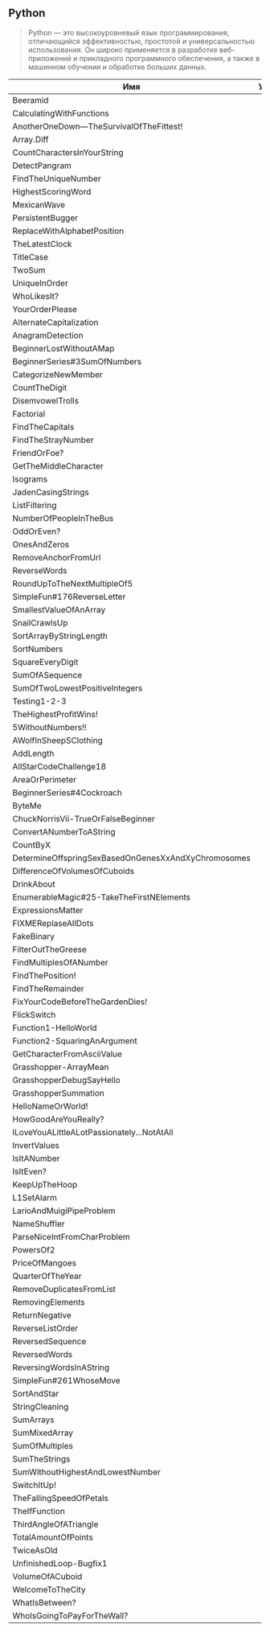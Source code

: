 ## Python

> Python — это высокоуровневый язык программирования, отличающийся
> эффективностью, простотой и универсальностью использования.
> Он широко применяется в разработке веб-приложений и прикладного
> программного обеспечения, а также в машинном обучении и обработке
> больших данных.

| Имя                                                 | Уровень |                                                                                                            Ссылка |
| --------------------------------------------------- | :-----: | ----------------------------------------------------------------------------------------------------------------: |
| Beeramid                                            |  5kyu   |                                                                                       [Beeramid](./5kyu/Beeramid) |
| CalculatingWithFunctions                            |  5kyu   |                                                       [CalculatingWithFunctions](./5kyu/CalculatingWithFunctions) |
| AnotherOneDown—TheSurvivalOfTheFittest!             |  6kyu   |                 [AnotherOneDown—TheSurvivalOfTheFittest!](./6kyu/AnotherOneDown%E2%80%94TheSurvivalOfTheFittest!) |
| Array.Diff                                          |  6kyu   |                                                                                   [Array.Diff](./6kyu/Array.Diff) |
| CountCharactersInYourString                         |  6kyu   |                                                 [CountCharactersInYourString](./6kyu/CountCharactersInYourString) |
| DetectPangram                                       |  6kyu   |                                                                             [DetectPangram](./6kyu/DetectPangram) |
| FindTheUniqueNumber                                 |  6kyu   |                                                                 [FindTheUniqueNumber](./6kyu/FindTheUniqueNumber) |
| HighestScoringWord                                  |  6kyu   |                                                                   [HighestScoringWord](./6kyu/HighestScoringWord) |
| MexicanWave                                         |  6kyu   |                                                                                 [MexicanWave](./6kyu/MexicanWave) |
| PersistentBugger                                    |  6kyu   |                                                                       [PersistentBugger](./6kyu/PersistentBugger) |
| ReplaceWithAlphabetPosition                         |  6kyu   |                                                 [ReplaceWithAlphabetPosition](./6kyu/ReplaceWithAlphabetPosition) |
| TheLatestClock                                      |  6kyu   |                                                                           [TheLatestClock](./6kyu/TheLatestClock) |
| TitleCase                                           |  6kyu   |                                                                                     [TitleCase](./6kyu/TitleCase) |
| TwoSum                                              |  6kyu   |                                                                                           [TwoSum](./6kyu/TwoSum) |
| UniqueInOrder                                       |  6kyu   |                                                                             [UniqueInOrder](./6kyu/UniqueInOrder) |
| WhoLikesIt?                                         |  6kyu   |                                                                                 [WhoLikesIt?](./6kyu/WhoLikesIt?) |
| YourOrderPlease                                     |  6kyu   |                                                                         [YourOrderPlease](./6kyu/YourOrderPlease) |
| AlternateCapitalization                             |  7kyu   |                                                         [AlternateCapitalization](./7kyu/AlternateCapitalization) |
| AnagramDetection                                    |  7kyu   |                                                                       [AnagramDetection](./7kyu/AnagramDetection) |
| BeginnerLostWithoutAMap                             |  7kyu   |                                                         [BeginnerLostWithoutAMap](./7kyu/BeginnerLostWithoutAMap) |
| BeginnerSeries#3SumOfNumbers                        |  7kyu   |                                               [BeginnerSeries#3SumOfNumbers](./7kyu/BeginnerSeries#3SumOfNumbers) |
| CategorizeNewMember                                 |  7kyu   |                                                                 [CategorizeNewMember](./7kyu/CategorizeNewMember) |
| CountTheDigit                                       |  7kyu   |                                                                             [CountTheDigit](./7kyu/CountTheDigit) |
| DisemvowelTrolls                                    |  7kyu   |                                                                       [DisemvowelTrolls](./7kyu/DisemvowelTrolls) |
| Factorial                                           |  7kyu   |                                                                                     [Factorial](./7kyu/Factorial) |
| FindTheCapitals                                     |  7kyu   |                                                                         [FindTheCapitals](./7kyu/FindTheCapitals) |
| FindTheStrayNumber                                  |  7kyu   |                                                                   [FindTheStrayNumber](./7kyu/FindTheStrayNumber) |
| FriendOrFoe?                                        |  7kyu   |                                                                               [FriendOrFoe?](./7kyu/FriendOrFoe?) |
| GetTheMiddleCharacter                               |  7kyu   |                                                             [GetTheMiddleCharacter](./7kyu/GetTheMiddleCharacter) |
| Isograms                                            |  7kyu   |                                                                                       [Isograms](./7kyu/Isograms) |
| JadenCasingStrings                                  |  7kyu   |                                                                   [JadenCasingStrings](./7kyu/JadenCasingStrings) |
| ListFiltering                                       |  7kyu   |                                                                             [ListFiltering](./7kyu/ListFiltering) |
| NumberOfPeopleInTheBus                              |  7kyu   |                                                           [NumberOfPeopleInTheBus](./7kyu/NumberOfPeopleInTheBus) |
| OddOrEven?                                          |  7kyu   |                                                                                   [OddOrEven?](./7kyu/OddOrEven?) |
| OnesAndZeros                                        |  7kyu   |                                                                               [OnesAndZeros](./7kyu/OnesAndZeros) |
| RemoveAnchorFromUrl                                 |  7kyu   |                                                                 [RemoveAnchorFromUrl](./7kyu/RemoveAnchorFromUrl) |
| ReverseWords                                        |  7kyu   |                                                                               [ReverseWords](./7kyu/ReverseWords) |
| RoundUpToTheNextMultipleOf5                         |  7kyu   |                                                 [RoundUpToTheNextMultipleOf5](./7kyu/RoundUpToTheNextMultipleOf5) |
| SimpleFun#176ReverseLetter                          |  7kyu   |                                                   [SimpleFun#176ReverseLetter](./7kyu/SimpleFun#176ReverseLetter) |
| SmallestValueOfAnArray                              |  7kyu   |                                                           [SmallestValueOfAnArray](./7kyu/SmallestValueOfAnArray) |
| SnailCrawlsUp                                       |  7kyu   |                                                                             [SnailCrawlsUp](./7kyu/SnailCrawlsUp) |
| SortArrayByStringLength                             |  7kyu   |                                                         [SortArrayByStringLength](./7kyu/SortArrayByStringLength) |
| SortNumbers                                         |  7kyu   |                                                                                 [SortNumbers](./7kyu/SortNumbers) |
| SquareEveryDigit                                    |  7kyu   |                                                                       [SquareEveryDigit](./7kyu/SquareEveryDigit) |
| SumOfASequence                                      |  7kyu   |                                                                           [SumOfASequence](./7kyu/SumOfASequence) |
| SumOfTwoLowestPositiveIntegers                      |  7kyu   |                                           [SumOfTwoLowestPositiveIntegers](./7kyu/SumOfTwoLowestPositiveIntegers) |
| Testing1-2-3                                        |  7kyu   |                                                                               [Testing1-2-3](./7kyu/Testing1-2-3) |
| TheHighestProfitWins!                               |  7kyu   |                                                             [TheHighestProfitWins!](./7kyu/TheHighestProfitWins!) |
| 5WithoutNumbers!!                                   |  8kyu   |                                                                     [5WithoutNumbers!!](./8kyu/5WithoutNumbers!!) |
| AWolfInSheepSClothing                               |  8kyu   |                                                             [AWolfInSheepSClothing](./8kyu/AWolfInSheepSClothing) |
| AddLength                                           |  8kyu   |                                                                                     [AddLength](./8kyu/AddLength) |
| AllStarCodeChallenge18                              |  8kyu   |                                                           [AllStarCodeChallenge18](./8kyu/AllStarCodeChallenge18) |
| AreaOrPerimeter                                     |  8kyu   |                                                                         [AreaOrPerimeter](./8kyu/AreaOrPerimeter) |
| BeginnerSeries#4Cockroach                           |  8kyu   |                                                     [BeginnerSeries#4Cockroach](./8kyu/BeginnerSeries#4Cockroach) |
| ByteMe                                              |  8kyu   |                                                                                           [ByteMe](./8kyu/ByteMe) |
| ChuckNorrisVii-TrueOrFalseBeginner                  |  8kyu   |                                   [ChuckNorrisVii-TrueOrFalseBeginner](./8kyu/ChuckNorrisVii-TrueOrFalseBeginner) |
| ConvertANumberToAString                             |  8kyu   |                                                         [ConvertANumberToAString](./8kyu/ConvertANumberToAString) |
| CountByX                                            |  8kyu   |                                                                                       [CountByX](./8kyu/CountByX) |
| DetermineOffspringSexBasedOnGenesXxAndXyChromosomes |  8kyu   | [DetermineOffspringSexBasedOnGenesXxAndXyChromosomes](./8kyu/DetermineOffspringSexBasedOnGenesXxAndXyChromosomes) |
| DifferenceOfVolumesOfCuboids                        |  8kyu   |                                               [DifferenceOfVolumesOfCuboids](./8kyu/DifferenceOfVolumesOfCuboids) |
| DrinkAbout                                          |  8kyu   |                                                                                   [DrinkAbout](./8kyu/DrinkAbout) |
| EnumerableMagic#25-TakeTheFirstNElements            |  8kyu   |                       [EnumerableMagic#25-TakeTheFirstNElements](./8kyu/EnumerableMagic#25-TakeTheFirstNElements) |
| ExpressionsMatter                                   |  8kyu   |                                                                     [ExpressionsMatter](./8kyu/ExpressionsMatter) |
| FIXMEReplaseAllDots                                 |  8kyu   |                                                                 [FIXMEReplaseAllDots](./8kyu/FIXMEReplaseAllDots) |
| FakeBinary                                          |  8kyu   |                                                                                   [FakeBinary](./8kyu/FakeBinary) |
| FilterOutTheGreese                                  |  8kyu   |                                                                   [FilterOutTheGreese](./8kyu/FilterOutTheGreese) |
| FindMultiplesOfANumber                              |  8kyu   |                                                           [FindMultiplesOfANumber](./8kyu/FindMultiplesOfANumber) |
| FindThePosition!                                    |  8kyu   |                                                                       [FindThePosition!](./8kyu/FindThePosition!) |
| FindTheRemainder                                    |  8kyu   |                                                                       [FindTheRemainder](./8kyu/FindTheRemainder) |
| FixYourCodeBeforeTheGardenDies!                     |  8kyu   |                                         [FixYourCodeBeforeTheGardenDies!](./8kyu/FixYourCodeBeforeTheGardenDies!) |
| FlickSwitch                                         |  8kyu   |                                                                                 [FlickSwitch](./8kyu/FlickSwitch) |
| Function1-HelloWorld                                |  8kyu   |                                                               [Function1-HelloWorld](./8kyu/Function1-HelloWorld) |
| Function2-SquaringAnArgument                        |  8kyu   |                                               [Function2-SquaringAnArgument](./8kyu/Function2-SquaringAnArgument) |
| GetCharacterFromAsciiValue                          |  8kyu   |                                                   [GetCharacterFromAsciiValue](./8kyu/GetCharacterFromAsciiValue) |
| Grasshopper-ArrayMean                               |  8kyu   |                                                             [Grasshopper-ArrayMean](./8kyu/Grasshopper-ArrayMean) |
| GrasshopperDebugSayHello                            |  8kyu   |                                                       [GrasshopperDebugSayHello](./8kyu/GrasshopperDebugSayHello) |
| GrasshopperSummation                                |  8kyu   |                                                               [GrasshopperSummation](./8kyu/GrasshopperSummation) |
| HelloNameOrWorld!                                   |  8kyu   |                                                                     [HelloNameOrWorld!](./8kyu/HelloNameOrWorld!) |
| HowGoodAreYouReally?                                |  8kyu   |                                                               [HowGoodAreYouReally?](./8kyu/HowGoodAreYouReally?) |
| ILoveYouALittleALotPassionately...NotAtAll          |  8kyu   |                   [ILoveYouALittleALotPassionately...NotAtAll](./8kyu/ILoveYouALittleALotPassionately...NotAtAll) |
| InvertValues                                        |  8kyu   |                                                                               [InvertValues](./8kyu/InvertValues) |
| IsItANumber                                         |  8kyu   |                                                                                 [IsItANumber](./8kyu/IsItANumber) |
| IsItEven?                                           |  8kyu   |                                                                                     [IsItEven?](./8kyu/IsItEven?) |
| KeepUpTheHoop                                       |  8kyu   |                                                                             [KeepUpTheHoop](./8kyu/KeepUpTheHoop) |
| L1SetAlarm                                          |  8kyu   |                                                                                   [L1SetAlarm](./8kyu/L1SetAlarm) |
| LarioAndMuigiPipeProblem                            |  8kyu   |                                                       [LarioAndMuigiPipeProblem](./8kyu/LarioAndMuigiPipeProblem) |
| NameShuffler                                        |  8kyu   |                                                                               [NameShuffler](./8kyu/NameShuffler) |
| ParseNiceIntFromCharProblem                         |  8kyu   |                                                 [ParseNiceIntFromCharProblem](./8kyu/ParseNiceIntFromCharProblem) |
| PowersOf2                                           |  8kyu   |                                                                                     [PowersOf2](./8kyu/PowersOf2) |
| PriceOfMangoes                                      |  8kyu   |                                                                           [PriceOfMangoes](./8kyu/PriceOfMangoes) |
| QuarterOfTheYear                                    |  8kyu   |                                                                       [QuarterOfTheYear](./8kyu/QuarterOfTheYear) |
| RemoveDuplicatesFromList                            |  8kyu   |                                                       [RemoveDuplicatesFromList](./8kyu/RemoveDuplicatesFromList) |
| RemovingElements                                    |  8kyu   |                                                                       [RemovingElements](./8kyu/RemovingElements) |
| ReturnNegative                                      |  8kyu   |                                                                           [ReturnNegative](./8kyu/ReturnNegative) |
| ReverseListOrder                                    |  8kyu   |                                                                       [ReverseListOrder](./8kyu/ReverseListOrder) |
| ReversedSequence                                    |  8kyu   |                                                                       [ReversedSequence](./8kyu/ReversedSequence) |
| ReversedWords                                       |  8kyu   |                                                                             [ReversedWords](./8kyu/ReversedWords) |
| ReversingWordsInAString                             |  8kyu   |                                                         [ReversingWordsInAString](./8kyu/ReversingWordsInAString) |
| SimpleFun#261WhoseMove                              |  8kyu   |                                                           [SimpleFun#261WhoseMove](./8kyu/SimpleFun#261WhoseMove) |
| SortAndStar                                         |  8kyu   |                                                                                 [SortAndStar](./8kyu/SortAndStar) |
| StringCleaning                                      |  8kyu   |                                                                           [StringCleaning](./8kyu/StringCleaning) |
| SumArrays                                           |  8kyu   |                                                                                     [SumArrays](./8kyu/SumArrays) |
| SumMixedArray                                       |  8kyu   |                                                                             [SumMixedArray](./8kyu/SumMixedArray) |
| SumOfMultiples                                      |  8kyu   |                                                                           [SumOfMultiples](./8kyu/SumOfMultiples) |
| SumTheStrings                                       |  8kyu   |                                                                             [SumTheStrings](./8kyu/SumTheStrings) |
| SumWithoutHighestAndLowestNumber                    |  8kyu   |                                       [SumWithoutHighestAndLowestNumber](./8kyu/SumWithoutHighestAndLowestNumber) |
| SwitchItUp!                                         |  8kyu   |                                                                                 [SwitchItUp!](./8kyu/SwitchItUp!) |
| TheFallingSpeedOfPetals                             |  8kyu   |                                                         [TheFallingSpeedOfPetals](./8kyu/TheFallingSpeedOfPetals) |
| TheIfFunction                                       |  8kyu   |                                                                             [TheIfFunction](./8kyu/TheIfFunction) |
| ThirdAngleOfATriangle                               |  8kyu   |                                                             [ThirdAngleOfATriangle](./8kyu/ThirdAngleOfATriangle) |
| TotalAmountOfPoints                                 |  8kyu   |                                                                 [TotalAmountOfPoints](./8kyu/TotalAmountOfPoints) |
| TwiceAsOld                                          |  8kyu   |                                                                                   [TwiceAsOld](./8kyu/TwiceAsOld) |
| UnfinishedLoop-Bugfix1                              |  8kyu   |                                                           [UnfinishedLoop-Bugfix1](./8kyu/UnfinishedLoop-Bugfix1) |
| VolumeOfACuboid                                     |  8kyu   |                                                                         [VolumeOfACuboid](./8kyu/VolumeOfACuboid) |
| WelcomeToTheCity                                    |  8kyu   |                                                                       [WelcomeToTheCity](./8kyu/WelcomeToTheCity) |
| WhatIsBetween?                                      |  8kyu   |                                                                           [WhatIsBetween?](./8kyu/WhatIsBetween?) |
| WhoIsGoingToPayForTheWall?                          |  8kyu   |                                                   [WhoIsGoingToPayForTheWall?](./8kyu/WhoIsGoingToPayForTheWall?) |
